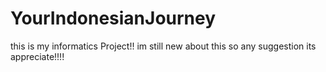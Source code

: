 # YourIndonesianJourney
this is my informatics Project!! im still new about this so any suggestion its appreciate!!!!
